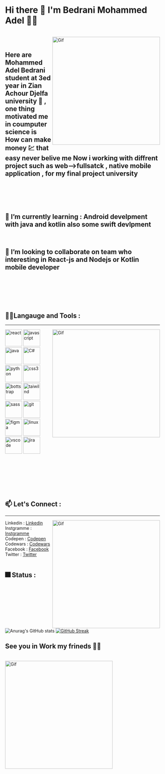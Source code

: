 # Hi there 👋 I'm Bedrani Mohammed Adel 👨‍💻
<br/>
<img align="right" alt="Gif" src="https://media.giphy.com/media/3o6Ztl7oraKm4ZJ9mw/giphy.gif" alt="react" width="350" heigth="300" >
<br/>

## Here are Mohammed Adel Bedrani student at 3ed year in Zian Achour Djelfa university 🏫 , one thing motivated me in coumputer science is How can make money 💹 that easy never belive me Now i working with diffrent project such as web-->fullsatck , native mobile application , for my final project university 
<br/>
<br/>
<br/>
<br/>


## 🌱 I’m currently learning : Android develpment with java and kotlin also some swift devlpment 
<br/>

## 👯 I’m looking to collaborate on team who interesting in React-js and Nodejs or Kotlin mobile developer 
<br/>
<br/>
<br/>
<br/>
<br/>


## 💪💪Langauge and Tools :
<hr>
<img align="right" alt="Gif" src="https://media.giphy.com/media/XIqCQx02E1U9W/giphy.gif" alt="react" width="350" heigth="300" >
<p>
  <img src="https://cdn.jsdelivr.net/gh/devicons/devicon/icons/react/react-original.svg" alt="react" width="55" heigth="55" >
  <img src="https://cdn.jsdelivr.net/gh/devicons/devicon/icons/javascript/javascript-original.svg" alt="javascript" width="55" heigth="55" >
  <img src="https://cdn.jsdelivr.net/gh/devicons/devicon/icons/java/java-original-wordmark.svg" alt="java" width="55" heigth="55" >
  <img src="https://cdn.jsdelivr.net/gh/devicons/devicon/icons/csharp/csharp-original.svg" alt="C#" width="55" heigth="55" >
  <img src="https://cdn.jsdelivr.net/gh/devicons/devicon/icons/python/python-original.svg" alt="python" width="55" heigth="55" >
  <img src="https://cdn.jsdelivr.net/gh/devicons/devicon/icons/css3/css3-original.svg" alt="css3" width="55" heigth="55" >
  <img src="https://cdn.jsdelivr.net/gh/devicons/devicon/icons/bootstrap/bootstrap-original-wordmark.svg" alt="bottstrap" width="55" heigth="55" >
  <img src="https://cdn.jsdelivr.net/gh/devicons/devicon/icons/tailwindcss/tailwindcss-original-wordmark.svg" alt="taiwilnd" width="55" heigth="55" >
  <img src="https://cdn.jsdelivr.net/gh/devicons/devicon/icons/sass/sass-original.svg" alt="sass" width="55" heigth="55" >
  <img src="https://cdn.jsdelivr.net/gh/devicons/devicon/icons/git/git-original-wordmark.svg" alt="git" width="55" heigth="55" >
  <img src="https://cdn.jsdelivr.net/gh/devicons/devicon/icons/figma/figma-original.svg" alt="figma" width="55" heigth="55" >
  <img src="https://cdn.jsdelivr.net/gh/devicons/devicon/icons/linux/linux-original.svg" alt="linux" width="55" heigth="55" >
  <img src="https://cdn.jsdelivr.net/gh/devicons/devicon/icons/vscode/vscode-original.svg" alt="vscode" width="55" heigth="55" >
  <img src="https://cdn.jsdelivr.net/gh/devicons/devicon/icons/jira/jira-original-wordmark.svg" alt="jira" width="55" heigth="55" >
</p>
<br/>
<br/>
<br/>
<br/>
<br/>
<br/>

## 📫 Let's Connect :
<hr>
<img align="right" alt="Gif" src="https://media.giphy.com/media/l41lVsYDBC0UVQJCE/giphy.gif" alt="react" width="350" heigth="300" >
Linkedin : <a href="https://www.linkedin.com/in/bedrani-mohammed-adel-3477b9247/" target="_blank">Linkedin</a> <br/>
Instgramme : <a href="https://www.instagram.com/adel_mohammed16/" target="_blank">Instgramme</a><br/>
Codepen : <a href="https://codepen.io/Bedrani-MohammedAdel" target="_blank">Codepen</a><br/>
Codewars : <a href="https://www.codewars.com/users/Bedrani%20Mohammed%20Adel%20" target="_blank">Codewars</a><br/>
Facebook : <a href="https://www.facebook.com/profile.php?id=100013937412279" target="_blank">Facebook</a><br/>
Twitter : <a href="https://twitter.com/Youcef43069530" target="_blank">Twitter</a>
<br/>
<br/>

## 🎆 Status :
![Anurag's GitHub stats](https://github-readme-stats.vercel.app/api?username=youcefbedrani&show_icons=true&theme=radical)
[![GitHub Streak](https://streak-stats.demolab.com/?user=youcefbedrani&theme=highcontrast)](https://git.io/streak-stats)


## See you in Work my frineds 🙋‍♂️
<br/>
<img align="center" alt="Gif" src="https://media.giphy.com/media/NEvPzZ8bd1V4Y/giphy.gif" alt="react" width="350" heigth="300" >
<br/>
<!--
**youcefbedrani/youcefbedrani** is a ✨ _special_ ✨ repository because its `README.md` (this file) appears on your GitHub profile.

Here are some ideas to get you started:

- 🔭 I’m currently working on ...
- 🌱 I’m currently learning ...
- 👯 I’m looking to collaborate on ...
- 🤔 I’m looking for help with ...
- 💬 Ask me about ...
- 📫 How to reach me: ...
- 😄 Pronouns: ...
- ⚡ Fun fact: ...
-->
